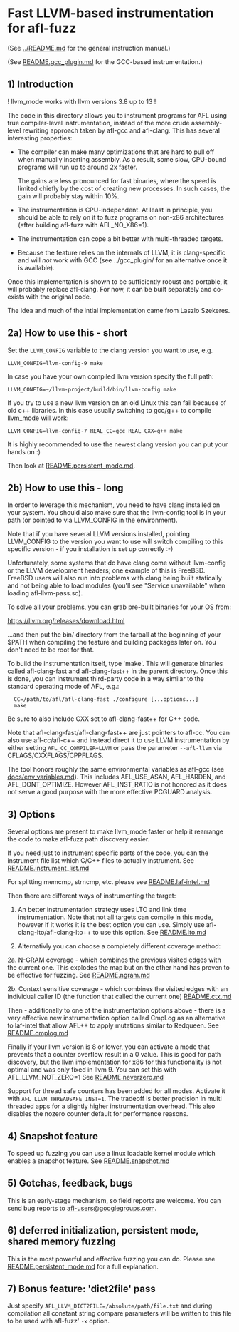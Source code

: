 # Fast LLVM-based instrumentation for afl-fuzz

  (See [../README.md](../README.md) for the general instruction manual.)

  (See [README.gcc_plugin.md](README.gcc_plugin.md) for the GCC-based instrumentation.)

## 1) Introduction

! llvm_mode works with llvm versions 3.8 up to 13 !

The code in this directory allows you to instrument programs for AFL using
true compiler-level instrumentation, instead of the more crude
assembly-level rewriting approach taken by afl-gcc and afl-clang. This has
several interesting properties:

  - The compiler can make many optimizations that are hard to pull off when
    manually inserting assembly. As a result, some slow, CPU-bound programs will
    run up to around 2x faster.

    The gains are less pronounced for fast binaries, where the speed is limited
    chiefly by the cost of creating new processes. In such cases, the gain will
    probably stay within 10%.

  - The instrumentation is CPU-independent. At least in principle, you should
    be able to rely on it to fuzz programs on non-x86 architectures (after
    building afl-fuzz with AFL_NO_X86=1).

  - The instrumentation can cope a bit better with multi-threaded targets.

  - Because the feature relies on the internals of LLVM, it is clang-specific
    and will *not* work with GCC (see ../gcc_plugin/ for an alternative once
    it is available).

Once this implementation is shown to be sufficiently robust and portable, it
will probably replace afl-clang. For now, it can be built separately and
co-exists with the original code.

The idea and much of the intial implementation came from Laszlo Szekeres.

## 2a) How to use this - short

Set the `LLVM_CONFIG` variable to the clang version you want to use, e.g.
```
LLVM_CONFIG=llvm-config-9 make
```
In case you have your own compiled llvm version specify the full path:
```
LLVM_CONFIG=~/llvm-project/build/bin/llvm-config make
```
If you try to use a new llvm version on an old Linux this can fail because of
old c++ libraries. In this case usually switching to gcc/g++ to compile
llvm_mode will work:
```
LLVM_CONFIG=llvm-config-7 REAL_CC=gcc REAL_CXX=g++ make
```
It is highly recommended to use the newest clang version you can put your
hands on :)

Then look at [README.persistent_mode.md](README.persistent_mode.md).

## 2b) How to use this - long

In order to leverage this mechanism, you need to have clang installed on your
system. You should also make sure that the llvm-config tool is in your path
(or pointed to via LLVM_CONFIG in the environment).

Note that if you have several LLVM versions installed, pointing LLVM_CONFIG
to the version you want to use will switch compiling to this specific
version - if you installation is set up correctly :-)

Unfortunately, some systems that do have clang come without llvm-config or the
LLVM development headers; one example of this is FreeBSD. FreeBSD users will
also run into problems with clang being built statically and not being able to
load modules (you'll see "Service unavailable" when loading afl-llvm-pass.so).

To solve all your problems, you can grab pre-built binaries for your OS from:

  https://llvm.org/releases/download.html

...and then put the bin/ directory from the tarball at the beginning of your
$PATH when compiling the feature and building packages later on. You don't need
to be root for that.

To build the instrumentation itself, type 'make'. This will generate binaries
called afl-clang-fast and afl-clang-fast++ in the parent directory. Once this
is done, you can instrument third-party code in a way similar to the standard
operating mode of AFL, e.g.:

```
  CC=/path/to/afl/afl-clang-fast ./configure [...options...]
  make
```

Be sure to also include CXX set to afl-clang-fast++ for C++ code.

Note that afl-clang-fast/afl-clang-fast++ are just pointers to afl-cc.
You can also use afl-cc/afl-c++ and instead direct it to use LLVM
instrumentation by either setting `AFL_CC_COMPILER=LLVM` or pass the parameter
`--afl-llvm` via CFLAGS/CXXFLAGS/CPPFLAGS.

The tool honors roughly the same environmental variables as afl-gcc (see
[docs/env_variables.md](../docs/env_variables.md)). This includes AFL_USE_ASAN,
AFL_HARDEN, and AFL_DONT_OPTIMIZE. However AFL_INST_RATIO is not honored
as it does not serve a good purpose with the more effective PCGUARD analysis.

## 3) Options

Several options are present to make llvm_mode faster or help it rearrange
the code to make afl-fuzz path discovery easier.

If you need just to instrument specific parts of the code, you can the instrument file list
which C/C++ files to actually instrument. See [README.instrument_list.md](README.instrument_list.md)

For splitting memcmp, strncmp, etc. please see [README.laf-intel.md](README.laf-intel.md)

Then there are different ways of instrumenting the target:

1. An better instrumentation strategy uses LTO and link time
instrumentation. Note that not all targets can compile in this mode, however
if it works it is the best option you can use.
Simply use afl-clang-lto/afl-clang-lto++ to use this option.
See [README.lto.md](README.lto.md)

2. Alternativly you can choose a completely different coverage method:

2a. N-GRAM coverage - which combines the previous visited edges with the
current one. This explodes the map but on the other hand has proven to be
effective for fuzzing.
See [README.ngram.md](README.ngram.md)

2b. Context sensitive coverage - which combines the visited edges with an
individual caller ID (the function that called the current one)
[README.ctx.md](README.ctx.md)

Then - additionally to one of the instrumentation options above - there is
a very effective new instrumentation option called CmpLog as an alternative to
laf-intel that allow AFL++ to apply mutations similar to Redqueen.
See [README.cmplog.md](README.cmplog.md)

Finally if your llvm version is 8 or lower, you can activate a mode that
prevents that a counter overflow result in a 0 value. This is good for
path discovery, but the llvm implementation for x86 for this functionality
is not optimal and was only fixed in llvm 9.
You can set this with AFL_LLVM_NOT_ZERO=1
See [README.neverzero.md](README.neverzero.md)

Support for thread safe counters has been added for all modes.
Activate it with `AFL_LLVM_THREADSAFE_INST=1`. The tradeoff is better precision
in multi threaded apps for a slightly higher instrumentation overhead.
This also disables the nozero counter default for performance reasons.

## 4) Snapshot feature

To speed up fuzzing you can use a linux loadable kernel module which enables
a snapshot feature.
See [README.snapshot.md](README.snapshot.md)

## 5) Gotchas, feedback, bugs

This is an early-stage mechanism, so field reports are welcome. You can send bug
reports to <afl-users@googlegroups.com>.

## 6) deferred initialization, persistent mode, shared memory fuzzing

This is the most powerful and effective fuzzing you can do.
Please see [README.persistent_mode.md](README.persistent_mode.md) for a
full explanation.

## 7) Bonus feature: 'dict2file' pass

Just specify `AFL_LLVM_DICT2FILE=/absolute/path/file.txt` and during compilation
all constant string compare parameters will be written to this file to be
used with afl-fuzz' `-x` option.
